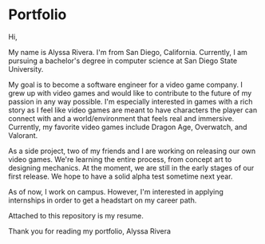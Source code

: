 # Portfolio
Hi, 

My name is Alyssa Rivera. I'm from San Diego, California. Currently, I am pursuing a bachelor's degree in computer science at San Diego State University. 

My goal is to become a software engineer for a video game company. I grew up with video games and would like to contribute to the future of my passion in any way possible. I'm especially interested in games with a rich story as I feel like video games are meant to have characters
the player can connect with and a world/environment that feels real and immersive. Currently, my favorite video games include Dragon Age, Overwatch, and Valorant. 

As a side project, two of my friends and I are working on releasing our own video games. We're learning the entire process, from concept art to designing mechanics. At the moment, we are still in the early stages of our first release. We hope to have a solid alpha test sometime
next year.

As of now, I work on campus. However, I'm interested in applying internships in order to get a headstart on my career path.

Attached to this repository is my resume.

Thank you for reading my portfolio,
Alyssa Rivera
